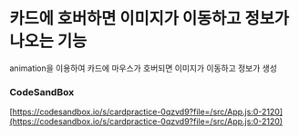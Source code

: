 # 카드에 호버하면 이미지가 이동하고 정보가 나오는 기능

animation을 이용하여 카드에 마우스가 호버되면 이미지가 이동하고 정보가 생성

### CodeSandBox
[https://codesandbox.io/s/cardpractice-0qzvd9?file=/src/App.js:0-2120](https://codesandbox.io/s/cardpractice-0qzvd9?file=/src/App.js:0-2120)

